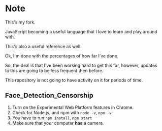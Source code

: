 # Note

This's my fork.

JavaScript becoming a useful language that I love to learn and play around with.

This's also a useful reference as well.

Ok, I'm done with the percentages of how far I've done.

So, the deal is that I've been working hard to get this far, however, updates to this are going to be less frequent then before.

This repository is not going to have activity on it for periods of time.

## Face_Detection_Censorship

1. Turn on the Experimental Web Platform features in Chrome.
2. Check for Node.js, and npm with ```node -v```, ```npm -v```
3. You have to run ```npm install```, ```npm start```
4. Make sure that your computer **has** a camera.
